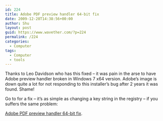 ```yaml
---
id: 224
title: Adobe PDF preview handler 64-bit fix
date: 2009-12-28T14:38:56+00:00
author: Shu
layout: post
guid: https://www.wavether.com/?p=224
permalink: /224
categories:
  - Computer
tags:
  - Computer
  - tools
---
```

Thanks to Leo Davidson who has this fixed &#8211; it was pain in the arse to have Adobe preview handler broken in Windows 7 x64 version. Adobe&#8217;s image is down quite a lot for not responding to this installer&#8217;s bug after 2 years it was found. Shame!

Go to for a fix &#8211; it&#8217;s as simple as changing a key string in the registry &#8211; if you suffers the same problem:

[Adobe PDF preview handler 64-bit fix](http://www.pretentiousname.com/adobe_pdf_x64_fix/index.html).
